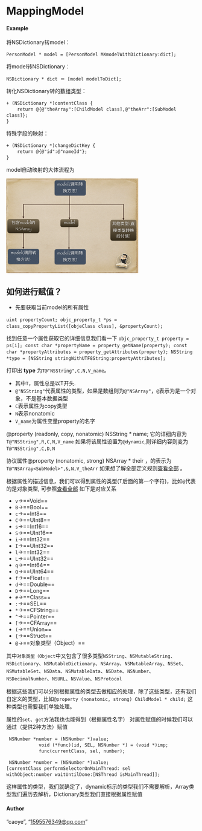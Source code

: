 # MappingModel


#### Example

将NSDictionary转model：

```
PersonModel * model = [PersonModel MXmodelWithDictionary:dict];
```
将model转NSDictionary：

```
NSDictionary * dict ＝ [model modelToDict];
```

转化NSDictionary转的数组类型：

```
+ (NSDictionary *)contentClass {
    return @{@"theArray":[ChildModel class],@"theArr":[SubModel class]};
}
```


特殊字段的映射：

```
+ (NSDictionary *)changeDictKey {
    return @{@"id":@"nameId"};
}
```

model自动映射的大体流程为

<img src="./流程图.png" width = "350" height = "250" alt="流程图" />

## 如何进行赋值？ 

* 先要获取当前model的所有属性

`uint propertyCount;
objc_property_t *ps = class_copyPropertyList([objeClass class], &propertyCount);`

找到任意一个属性获取它的详细信息我们看一下
`
 objc_property_t property = ps[i];
 const char *propertyName = property_getName(property);
 const char *propertyAttributes = property_getAttributes(property);
  NSString *type = [NSString stringWithUTF8String:propertyAttributes];
`

打印出 **type** 为`T@"NSString",C,N,V_name`。

* 其中`T`，属性总是以T开头.
* `@"NSString"`代表属性的类型，如果是数组则为`@"NSArray"`，`@`表示为是一个对象，不是基本数据类型
* `C`表示属性为copy类型
* `N`表示nonatomic
* `V_name`为属性变量property的名字

@property (readonly, copy, nonatomic) NSString * name;
它的详细内容为`T@"NSString",R,C,N,V_name`
如果将该属性设置为`@dynamic`,则详细内容则变为`T@"NSString",C,D,N`

协议属性@property (nonatomic, strong) NSArray <SubModel>* their
，的表示为`T@"NSArray<SubModel>",&,N,V_theArr`
如果想了解全部定义规则[查看全部](https://developer.apple.com/library/content/documentation/Cocoa/Conceptual/ObjCRuntimeGuide/Articles/ocrtPropertyIntrospection.html) 。

根据属性的描述信息，我们可以得到属性的类型(T后面的第一个字符)，比如`@`代表的是对象类型, 可参照[查看全部](https://developer.apple.com/library/content/documentation/Cocoa/Conceptual/ObjCRuntimeGuide/Articles/ocrtTypeEncodings.html)
如下是对应关系

* `v`->==Void==
* `B`->==Bool==
* `c`->==Int8==
* `C`->==UInt8==
* `s`->==Int16==
* `S`->==UInt16==
* `i`->==Int32==
* `I`->==UInt32==
* `l`->==Int32==
* `L`->==UInt32==
* `q`->==Int64==
* `Q`->==UInt64==
* `f`->==Float==
* `d`->==Double==
* `D`->==Long==
* `#`->==Class==
* `:`->==SEL==
* `*`->==CFString==
* `^`->==Pointer==
* `[`->==CFArray==
* `(`->==Union==
* `{`->==Struct==
* `@`->==对象类型（Object）==

其中`对象类型（Object`中又包含了很多类型`NSString`、`NSMutableString`、`NSDictionary`、`NSMutableDictionary`、`NSArray`、`NSMutableArray`、`NSSet`、`NSMutableSet`、`NSData`、`NSMutableData`、`NSDate`、`NSNumber`、`NSDecimalNumber`、`NSURL`、`NSValue`、`NSProtocol`

根据这些我们可以分别根据属性的类型去做相应的处理，除了这些类型，还有我们自定义的类型，比如`@property (nonatomic, strong) ChildModel * child;`
这种类型也需要我们单独处理。

属性的`set`、`get`方法我也也能得到（根据属性名字）
对属性赋值的时候我们可以通过（提供2种方法）赋值

```
 NSNumber *number = (NSNumber *)value;
            void (*func)(id, SEL, NSNumber *) = (void *)imp;
            func(currentClass, sel, number);
```

```
 NSNumber *number = (NSNumber *)value;
[currentClass performSelectorOnMainThread: sel                                    withObject:number waitUntilDone:[NSThread isMainThread]];
```

 这样属性的类型，我们就确定了，dynamic标示的类型我们不需要解析，Array类型我们遍历去解析，Dictionary类型我们直接根据属性赋值



#### Author


“caoye”, “1595576349@qq.com”

